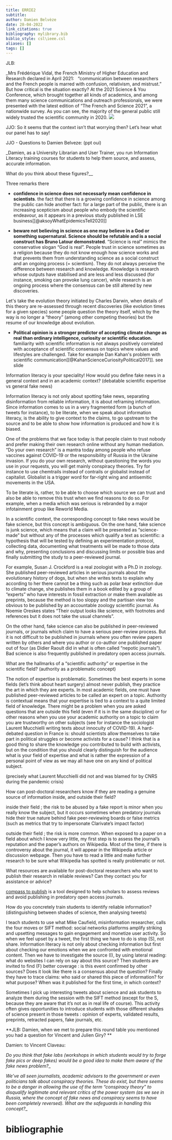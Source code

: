 ```yaml
---
title: ERRIE2
subtitle:
author: Damien Belvèze
date: 28-04-2022
link_citations: true
bibliography: mylibrary.bib
biblio_style: csl\ieee.csl
aliases: []
tags: []
---
```


JLB:

_Mrs Frédérique Vidal, the French Ministry of Higher Education and Research declared in April 2021:   “communication between researchers and the French people is marred with confusion, relativism, and mistrust.” But how critical is the situation exactly? At the 2021 Science & You Conference, which brought together all kinds of academics, and among them many science communications and outreach professionals, we were presented with the latest edition of “The French and Science 2021”, a nationwide survey. As you can see, the majority of the general public still widely trusted the scientific community in 2020. ![](https://lh6.googleusercontent.com/VNwP0xmazWOleZ1V7oKV3AUZeXKCIp2_4eQUjvVVVHD9tuv2htCvhiQ4FEW8uKmu1K-gVvLdlso-zXPLuDaIjxaAbt00H16zV9YDsHrOVyQMWLrYBysMppaWTXqzXwH94nvGM-GG)

  
  
  
  
  
  
  
  
  
  
  
  
  

JJO: So it seems that the context isn’t that worrying then? Let’s hear what our panel has to say!

  

JJO - Questions to Damien Belveze: (ppt oui)

_Damien, as a University Librarian and User Trainer, you run Information Literacy training courses for students to help them source, and assess, accurate information. 

What do you think about these figures?__

Three remarks there
 
- **confidence in science does not necessarly mean confidence in scientists**. the fact that there is a growing confidence in science among the public can hide another fact: for a large part of the public, there is an increasing scepticism about people who embody the scientific endeavour, as it appears in a previous study published in LSE business[[@aksoyWhatEpidemicsTell2020]]

- **beware not believing in science as one may believe in a God or something supernatural. Science should be refutable and is a social construct has Bruno Latour demonstrated**. “Science is real” mimics the conservative slogan “God is real”. People trust in science sometimes as a religion because they do not know enough how science works and that prevents them from understanding science as a social construct and an ongoing process (= scientism). They do not always perceive the difference between research and knowledge. Knowledge is research whose outputs have stabilised and are less and less discussed (for instance, smoking can provoke lung cancer), while research is an ongoing process where the consensus can be still altered by new discoveries.

Let's take the evolution theory initiated by Charles Darwin, when details of this theory are re-assessed through recent discoveries (like evolution times for a given species) some people question the theory itself, which by the way is no longer a “theory” (among other competing theories) but the resume of our knowledge about evolution.

- **Political opinion is a stronger predictor of accepting climate change as real than ordinary intelligence, curiosity or scientific education.** familiarity with scientific information is not always positively correlated with acceptance of scientific consensus on topics where values and lifestyles are challenged. Take for example Dan Kahan's problem with scientific communication[[@KahanScienceCuriosityPolitical2017]]. see slide

Information literacy is your speciality! How would you define fake news in a general context and in an academic context? (debatable scientific expertise vs general fake news)

  

Information literacy is not only about spotting fake news, separating disinformation from reliable information, it is about reframing information. Since information comes to us in a very fragmented form (a bunch of tweets for instance), to be literate, when we speak about information literacy, is the ability to give context to the claims, to go upstream to the source and to be able to show how information is produced and how it is biased. 

One of the problems that we face today is that people claim to trust nobody and prefer making their own research online without any human mediation. “Do your own research” is a mantra today among people who refuse vaccines against COVID-19 or the responsibility of Russia in the Ukraine invasion. If you do your own research, without questioning the words you use in your requests, you will get mainly conspiracy theories. Try for instance to use chemtrails instead of contrails or globalist instead of capitalist. Globalist is a trigger word for far-right wing and antisemitic movements in the USA.

To be literate is, rather, to be able to choose which source we can trust and also be able to remove this trust when we find reasons to do so. For example, when a media which was serious is rebranded by a major infotainment group like Reworld Media.

In a scientific context, the corresponding concept to fake news would be fake science, but this concept is ambiguous. On the one hand, fake science is junk science, which means that a claim will be presented as “science-made” but without any of the processes which qualify a text as scientific: a hypothesis that will be tested by defining an experimentation protocol, collecting data, documenting what treatments will be made to those data and why, presenting conclusions and discussing limits or possible bias and finally submitting the study to a peer-reviewed journal. 

For example, Susan J. Crockford is a real zoologist with a Ph.D in zoology. She published peer-reviewed articles in serious journals about the evolutionary history of dogs, but when she writes texts to explain why according to her there cannot be a thing such as polar bear extinction due to climate change, she publishes them in a book edited by a group of “experts” who have interests in fossil extraction or make them available as preprints, because the method is too sloppy and the partisan view too obvious to be published by an accountable zoology scientific journal. As Noemie Oreskes states “Their output looks like science, with footnotes and references but it does not take the usual channels”.

On the other hand, fake science can also be published in peer-reviewed journals, or journals which claim to have a serious peer-review process. But it is not difficult to be published in journals where you often review papers written by others and where you author or co-author one published paper out of four (as Didier Raoult did in what is often called “nepotic journals”). Bad science is also frequently published in predatory open access journals. 

What are the hallmarks of a “scientific authority” or expertise in the scientific field? (authority as a problematic concept)

  

The notion of expertise is problematic. Sometimes the best experts in some fields (let’s think about heart surgery) almost never publish, they practice the art in which they are experts. In most academic fields, one must have published peer-reviewed articles to be called an expert on a topic. Authority is contextual means that your expertise is tied to a context to a quite limited field of knowledge. There might be a problem when you are asked questions that are outside this field (even if it is in the same discipline) or for other reasons when you use your academic authority on a topic to claim you are trustworthy on other subjects (see for instance the sociologist Laurent Mucchielli writing texts about innocuity of COVID-19). A hard-debated question in France is: should scientists allow themselves to take part in political struggles or become activists for a cause? I think that is a good thing to share the knowledge you contributed to build with activists, but on the condition that you should clearly distinguish for the audience what is your field of expertise and what is rather the expression of a personal point of view as we may all have one on any kind of political subject.

(precisely what Laurent Mucchielli did not and was blamed for by CNRS during the pandemic crisis)

  

How can post-doctoral researchers know if they are reading a genuine source of information inside, and outside their field?

  

inside their field ; the risk to be abused by a fake report is minor when you really know the subject, but it occurs sometimes when predatory journals hide their true nature behind fake peer-reviewing boards or false metrics (such as metrics that try to impersonate Clarivate’s impact factor)

  

outside their field ; the risk is more common. When exposed to a paper on a field about which I know very little, my first step is to assess the journal’s reputation and the paper’s authors on Wikipedia. Most of the time, if there is controversy about the journal, it will appear in the Wikipedia article or discussion webpage. Then you have to read a little and make further research to be sure what Wikipedia has spotted is really problematic or not. 

  

What resources are available for post-doctoral researchers who want to publish their research in reliable reviews? Can they contact you for assistance or advice?

[compass to publish](https://app.lib.uliege.be/compass-to-publish/) is a tool designed to help scholars to assess reviews and avoid publishing in predatory open access journals.

  

How do you concretely train students to identify reliable information? (distinguishing between shades of science, then analysing tweets)

I teach students to use what Mike Caufield, misinformation researcher, calls the four moves or SIFT method: social networks platforms amplify striking and upsetting messages to gain engagement and monetize user activity. So when we feel upset by a tweet, the first thing we have to do is stop (S), not share. Information literacy is not only about checking information but first about checking our emotions when we are confronted with emotional content. Then we have to investigate the source (I), by using lateral reading: what do websites I can rely on say about this source? Then students are invited to find (F) better coverage : is this event confirmed by other sources? Does it look like there is a consensus about the question? Finally they have to trace claims: who said or shared this piece of information? for what purpose? When was it published for the first time, in which context?

Sometimes I pick up interesting tweets about science and ask students to analyze them during the session with the SIFT method (except for the S, because they are aware that it’s not as in real life of course). This activity often gives opportunities to introduce students with those different shades of science present in those tweets : opinion of experts, validated results, preprints, retracted papers, fake journals, etc.

  

**JLB: Damien, when we met to prepare this round table you mentioned you had a question for Vincent and Julien Giry? **

Damien: to Vincent Claveau:  
  
_Do you think that fake labs (workshops in which students would try to forge fake pics or deep fakes) would be a good idea to make them aware of the fake news problem?__

_We’ve all seen journalists, academic advisors to the government or even politicians talk about conspiracy theories. These do exist, but there seems to be a danger in allowing the use of the term “conspiracy theory” to disqualify legitimate and relevant critics of the power system (as we see in Russia, where the concept of fake news and conspiracy seems to have been completely reversed). What are the safeguards in handling this concept?__



# bibliographie

